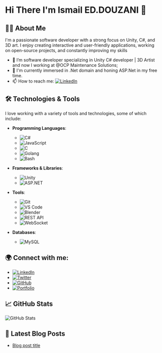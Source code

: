 # Hi There I'm Ismail ED.DOUZANI 👋

## 👨‍💻 About Me
I'm a passionate software developer with a strong focus on Unity, C#, and 3D art. I enjoy creating interactive and user-friendly applications, working on open-source projects, and constantly improving my skills

- 🔭 I’m software developer specializing in Unity C# developer | 3D Artist and now I working at @OCP Maintenance Solutions;
- 🌱 I'm currently immersed in .Net domain and honing ASP.Net in my free time.
- 📫 How to reach me: [![LinkedIn](https://img.shields.io/badge/LinkedIn-0077B5?style=flat&logo=linkedin&logoColor=white)](https://www.linkedin.com/in/ismail-ed-douzani-b46073152/)

## 🛠️ Technologies & Tools

I love working with a variety of tools and technologies, some of which include:

- **Programming Languages**:
    - ![C#](https://img.shields.io/badge/C%23-239120?style=flat&logo=csharp&logoColor=white)
    - ![JavaScript](https://img.shields.io/badge/JavaScript-ffb13b?style=flat&logo=javascript&logoColor=white)
    - ![C](https://img.shields.io/badge/C-00599C?style=flat&logo=c&logoColor=white)
    - ![Golang](https://img.shields.io/badge/Go-00ADD8?style=flat&logo=go&logoColor=white)
    - ![Bash](https://img.shields.io/badge/Bash-4EAA25?style=flat&logo=gnu-bash&logoColor=white)

- **Frameworks & Libraries**:
    - ![Unity](https://img.shields.io/badge/Unity-100000?style=flat&logo=unity&logoColor=white)
    - ![ASP.NET](https://img.shields.io/badge/ASP.NET-Core-512BD4?style=flat&logo=aspdotnet&logoColor=white)

- **Tools**:
    - ![Git](https://img.shields.io/badge/Git-F05032?style=flat&logo=git&logoColor=white)
    - ![VS Code](https://img.shields.io/badge/VS_Code-007ACC?style=flat&logo=visualstudiocode&logoColor=white)
    - ![Blender](https://img.shields.io/badge/Blender-FF9800?style=flat&logo=blender&logoColor=white)
    - ![REST API](https://img.shields.io/badge/REST_API-25B2A9?style=flat&logo=api&logoColor=white)
    - ![WebSocket](https://img.shields.io/badge/WebSocket-1D1D1B?style=flat&logo=websocket&logoColor=white)
    
- **Databases**:
    - ![MySQL](https://img.shields.io/badge/MySQL-4479A1?style=flat&logo=mysql&logoColor=white)

## 🌍 Connect with me:

- [![LinkedIn](https://img.shields.io/badge/LinkedIn-0077B5?style=flat&logo=linkedin&logoColor=white)](https://www.linkedin.com/in/ismail-ed-douzani-b46073152/)
- [![Twitter](https://img.shields.io/badge/Twitter-1DA1F2?style=flat&logo=twitter&logoColor=white)](https://x.com/IDouzani76875)
- [![GitHub](https://img.shields.io/badge/GitHub-181717?style=flat&logo=github&logoColor=white)](https://github.com/ismaildouzani)
- [![Portfolio](https://img.shields.io/badge/Portfolio-000000?style=flat&logo=ghost&logoColor=white)](your-portfolio-url)


## 📈 GitHub Stats

![GitHub Stats](https://github-readme-stats.vercel.app/api?username=ismaildouzani&show_icons=true&count_private=true)

## 📝 Latest Blog Posts

<!-- BLOG-POST-LIST:START -->
- [Blog post title](your-blog-link)
<!-- BLOG-POST-LIST:END -->
